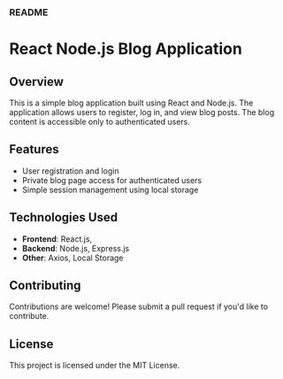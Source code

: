 ### README

# React Node.js Blog Application

## Overview
This is a simple blog application built using React and Node.js. The application allows users to register, log in, and view blog posts. The blog content is accessible only to authenticated users.

## Features
- User registration and login
- Private blog page access for authenticated users
- Simple session management using local storage

## Technologies Used
- **Frontend**: React.js,
- **Backend**: Node.js, Express.js
- **Other**: Axios, Local Storage

## Contributing
Contributions are welcome! Please submit a pull request if you'd like to contribute.

## License
This project is licensed under the MIT License.
